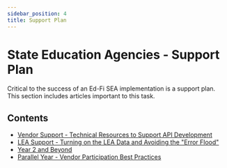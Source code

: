 ```yaml
---
sidebar_position: 4
title: Support Plan
---
```


# State Education Agencies - Support Plan

Critical to the success of an Ed-Fi SEA implementation is a support plan. This section includes articles important to this task.

## Contents

* [Vendor Support - Technical Resources to Support API Development](./vendor-support-technical-resources-to-support-api-development.md)
* [LEA Support - Turning on the LEA Data and Avoiding the "Error Flood"](./lea-support-turning-on-the-lea-data-and-avoiding-the-error-flood.md)
* [Year 2 and Beyond](./year-2-and-beyond.md)
* [Parallel Year - Vendor Participation Best Practices](./parallel-year-vendor-participation-best-practices.md)
